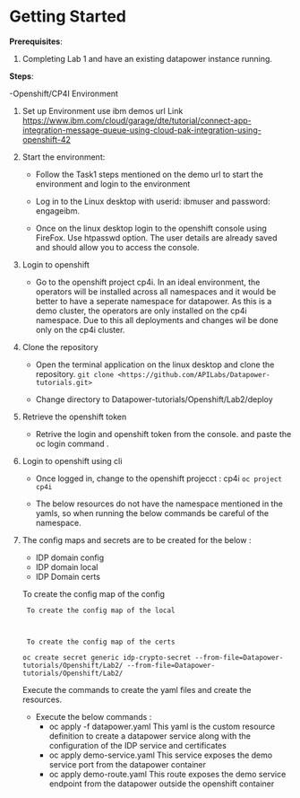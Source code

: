 # Getting Started

**Prerequisites**:

1. Completing Lab 1 and have an existing datapower instance running.

**Steps**:

-Openshift/CP4I Environment

1. Set up Environment
    use ibm demos url
    Link <https://www.ibm.com/cloud/garage/dte/tutorial/connect-app-integration-message-queue-using-cloud-pak-integration-using-openshift-42>

2. Start the environment:

    - Follow the Task1 steps mentioned on the demo url to start the environment and login to the environment
    - Log in to the Linux desktop with userid: ibmuser and password: engageibm.

    - Once on the linux desktop login to the openshift console using FireFox. Use htpasswd option. The user details are already saved and should allow you to access the console.

3. Login to openshift
    - Go to the openshift project cp4i. In an ideal environment, the operators will be installed across all namespaces and it would be better to have a seperate namespace for datapower. As this is a demo cluster, the operators are only installed on the cp4i namespace. Due to this all deployments and changes wil be done only on the cp4i cluster.

4. Clone the repository
    - Open the terminal application on the linux desktop and clone the repository.
         ```git clone <https://github.com/APILabs/Datapower-tutorials.git>```

    - Change directory to  Datapower-tutorials/Openshift/Lab2/deploy

5. Retrieve the openshift token
    - Retrive the login and openshift token from the console. and paste the oc login command .

6. Login to openshift using cli
    - Once logged in, change to the openshift projecct : cp4i
        ```oc project cp4i```

    - The below resources do not have the namespace mentioned in the yamls, so when running the below commands be careful of the namespace.

7. The config maps and secrets are to be created for the below :
    - IDP domain config
    - IDP domain local
    - IDP Domain certs
    
    To create the config map of the config
    ``` ```

        To create the config map of the local
    ``` ```

        To create the config map of the certs
    ```oc create secret generic idp-crypto-secret --from-file=Datapower-tutorials/Openshift/Lab2/ --from-file=Datapower-tutorials/Openshift/Lab2/```

    Execute the commands to create the yaml files and create the resources.
    - Execute the below commands :
        - oc apply -f datapower.yaml
            This yaml is the custom resource definition to create a datapower service along with the configuration of the IDP service and certificates
        - oc apply demo-service.yaml
            This service exposes the demo service port from the datapower container
        - oc apply demo-route.yaml
            This route exposes the demo service endpoint from the datapower outside the openshift container
